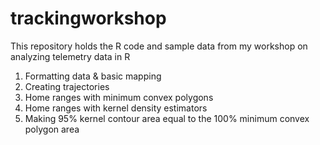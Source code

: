 # trackingworkshop
This repository holds the R code and sample data from my workshop on analyzing telemetry data in R

1. Formatting data & basic mapping
2. Creating trajectories
3. Home ranges with minimum convex polygons
4. Home ranges with kernel density estimators
5. Making 95% kernel contour area equal to the 100% minimum convex polygon area

